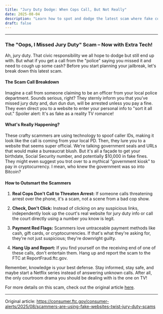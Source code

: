 ```yaml
---
title: "Jury Duty Dodge: When Cops Call, But Not Really"
date: 2025-08-04
description: "Learn how to spot and dodge the latest scam where fake cops call you about missed jury duty."
draft: false
---
```


---

### The "Oops, I Missed Jury Duty" Scam – Now with Extra Tech!

Ah, jury duty. That civic responsibility we all hope to dodge but still end up with. But what if you get a call from the "police" saying you missed it and need to cough up some cash? Before you start planning your jailbreak, let's break down this latest scam.

#### The Scam Call Breakdown

Imagine a call from someone claiming to be an officer from your local police department. Sounds serious, right? They sternly inform you that you've missed jury duty and, dun dun dun, will be arrested unless you pay a fine. They even direct you to a website to enter your personal info to "sort it all out." Spoiler alert: It's as fake as a reality TV romance!

#### What's Really Happening?

These crafty scammers are using technology to spoof caller IDs, making it look like the call is coming from your local PD. Then, they lure you to a website that seems super official. We're talking government seals and URLs that would make a bureaucrat blush. But it's all a façade to get your birthdate, Social Security number, and potentially $10,000 in fake fines. They might even suggest you trot over to a mythical "government kiosk" to pay in cryptocurrency. I mean, who knew the government was so into Bitcoin?

#### How to Outsmart the Scammers

1. **Real Cops Don't Call to Threaten Arrest:** If someone calls threatening arrest over the phone, it's a scam, not a scene from a bad cop show.

2. **Check, Don't Click:** Instead of clicking on any suspicious links, independently look up the court's real website for jury duty info or call the court directly using a number you know is legit.

3. **Payment Red Flags:** Scammers love untraceable payment methods like cash, gift cards, or cryptocurrencies. If that's what they're asking for, they're not just suspicious; they're downright guilty.

4. **Hang Up and Report:** If you find yourself on the receiving end of one of these calls, don't entertain them. Hang up and report the scam to the FTC at ReportFraud.ftc.gov. 

Remember, knowledge is your best defense. Stay informed, stay safe, and maybe start a Netflix series instead of answering unknown calls. After all, the only courtroom drama you should be dealing with is the one on TV!

For more details on this scam, check out the original article [here](https://www.consumer.ftc.gov/articles/scammers-still-pretending-be-police-calling-say-youve-missed-jury-duty-and-need-pay).

---
Original article: https://consumer.ftc.gov/consumer-alerts/2025/08/scammers-are-using-fake-websites-twist-jury-duty-scams